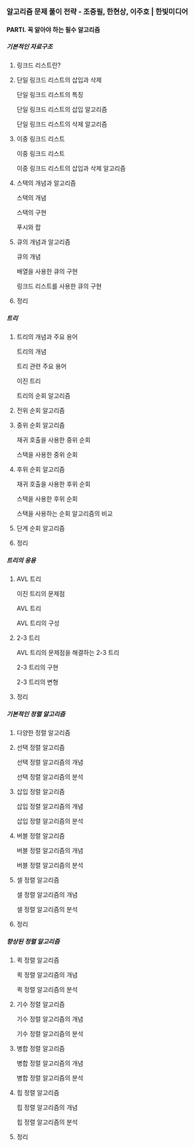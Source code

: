 ### 알고리즘 문제 풀이 전략 - 조중필, 한현상, 이주호 | 한빛미디어



#### PARTⅠ. 꼭 알아야 하는 필수 알고리즘

##### 기본적인 자료구조

1. 링크드 리스트란?

2. 단일 링크드 리스트의 삽입과 삭제

   단일 링크드 리스트의 특징

   단일 링크드 리스트의 삽입 알고리즘

   단일 링크드 리스트의 삭제 알고리즘

3. 이중 링크드 리스트

   이중 링크드 리스트

   이중 링크드 리스트의 삽입과 삭제 알고리즘

4. 스택의 개념과 알고리즘

   스택의 개념

   스택의 구현

   푸시와 팝

5. 큐의 개념과 알고리즘

   큐의 개념

   배열을 사용한 큐의 구현

   링크드 리스트를 사용한 큐의 구현

6. 정리



##### 트리

1. 트리의 개념과 주요 용어

   트리의 개념

   트리 관련 주요 용어

   이진 트리

   트리의 순회 알고리즘

2. 전위 순회 알고리즘

3. 중위 순회 알고리즘

   재귀 호출을 사용한 중위 순회

   스택을 사용한 중위 순회

4. 후위 순회 알고리즘

   재귀 호출을 사용한 후위 순회

   스택을 사용한 후위 순회

   스택을 사용하는 순회 알고리즘의 비교

5. 단계 순회 알고리즘

6. 정리



##### 트리의 응용

1. AVL 트리

   이진 트리의 문제점

   AVL 트리

   AVL 트리의 구성

2. 2-3 트리

   AVL 트리의 문제점을 해결하는 2-3 트리

   2-3 트리의 구현

   2-3 트리의 변형

3. 정리



##### 기본적인 정렬 알고리즘

1. 다양한 정렬 알고리즘

2. 선택 정렬 알고리즘

   선택 정렬 알고리즘의 개념

   선택 정렬 알고리즘의 분석

3. 삽입 정렬 알고리즘

   삽입 정렬 알고리즘의 개념

   삽입 정렬 알고리즘의 분석

4. 버블 정렬 알고리즘

   버블 정렬 알고리즘의 개념

   버블 정렬 알고리즘의 분석

5. 셀 정렬 알고리즘

   셀 정렬 알고리즘의 개념

   셀 정렬 알고리즘의 분석

6. 정리



##### 향상된 정렬 알고리즘

1. 퀵 정렬 알고리즘

   퀵 정렬 알고리즘의 개념

   퀵 정렬 알고리즘의 분석

2. 기수 정렬 알고리즘

   기수 정렬 알고리즘의 개념

   기수 정렬 알고리즘의 분석

3. 병합 정렬 알고리즘

   병합 정렬 알고리즘의 개념

   병합 정렬 알고리즘의 분석

4. 힙 정렬 알고리즘

   힙 정렬 알고리즘의 개념

   힙 정렬 알고리즘의 분석

5. 정리



